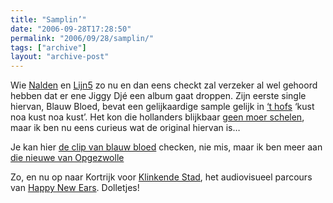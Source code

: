 ```yaml
---
title: "Samplin’"
date: "2006-09-28T17:28:50"
permalink: "2006/09/28/samplin/"
tags: ["archive"]
layout: "archive-post"
---
```

Wie [Nalden](http://www.nalden.net/index.php "http://www.nalden.net/index.php") en [Lijn5](http://www.lijn5.com/ "http://www.lijn5.com/") zo nu en dan eens checkt zal verzeker al wel gehoord hebben dat er ene Jiggy Djé een album gaat droppen. Zijn eerste single hiervan, Blauw Bloed, bevat een gelijkaardige sample gelijk in [‘t hofs](http://www.thofvancommerce.be/ "http://www.thofvancommerce.be/") ‘kust noa kust noa kust’. Het kon die hollanders blijkbaar [geen moer schelen](http://www.nalden.net/comments.php?id=605_0_1_14_C "http://www.nalden.net/comments.php?id=605_0_1_14_C"), maar ik ben nu eens curieus wat de original hiervan is…

Je kan hier [de clip van blauw bloed](http://www.statemagazine.nl/forum.php/article?data%5Barticleid%5D=1585 "http://www.statemagazine.nl/forum.php/article?data%5Barticleid%5D=1585") checken, nie mis, maar ik ben meer aan [die nieuwe van Opgezwolle](http://www.statemagazine.nl/forum.php/article?data%5Barticleid%5D=1580 "http://www.statemagazine.nl/forum.php/article?data%5Barticleid%5D=1580")

Zo, en nu op naar Kortrijk voor [Klinkende Stad](http://www.happynewears.be/klinkende-stad.php "http://www.happynewears.be/klinkende-stad.php"), het audiovisueel parcours van [Happy New Ears](http://www.happynewears.be/ "http://www.happynewears.be/"). Dolletjes!
